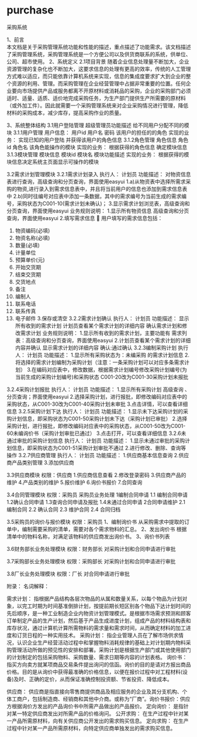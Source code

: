 # purchase
采购系统

1、前言     
本文档是关于采购管理系统功能和性能的描述，重点描述了功能需求。该文档描述了采购管理系统，采购管理系统是一个方便公司以及供货商联系的系统，供单位、公司、超市使用。 
2、系统定义 2.1项目背景 
随着企业信息处理量不断加大，企业资源管理的复杂化也不断加大，这要求信息的处理有更高的效率，传统的人工管理方式难以适应，而只能依靠计算机系统来实现，信息的集成度要求扩大到企业的整个资源的利用、管理。而采购管理在企业经营管理中占据非常重要的位置。任何企业要向市场提供产品或服务都离不开原材料或消耗品的采购，企业的采购部门必须适时、适量、适质、适价地完成采购任务，为生产部门提供生产所需要的原材料（或外加工件）。因此就需要一个采购管理系统来对企业采购情况进行管理，降低材料的采购成本，减少库存，提高采购作业的质量。 

3、系统整体结构
3.1用户登陆管理
超级管理员功能描述
		给不同用户分配不同的模块
	3.1.1用户管理
		用户信息：
			用户id
			用户名
			密码
			该用户的担任的的角色
		实现的业务：
实现已知的用户登陆 并获得该用户的角色信息
3.1.2角色管理
		角色信息
			角色id
			角色名
			该角色能操作的模块
	实现的业务：
根据获得的角色信息 确定模块信息
3.1.3模块管理
	模块信息
		模块id
		模块名
		模块功能描述
	实现的业务：
根据获得的模块信息决定系统主页面显示可操作的模块
		
3.2需求计划管理模块
3.2.1需求计划录入
执行人：
计划员
功能描述：
对物资信息表进行查询，高级查询和分页查询，界面使用easyui
1.a)从物资表中选择所需求采购的物资,进行录入到需求信息表中，并且将当前用户的信息也添加到需求信息表中
2.b)同时往编号对应表中添加一条数据，其中的需求编号为当前生成的需求编号，采购状态为C001-10(需求计划未确认)；
3.显示需求计划浏览表，高级查询和分页查询，界面使用easyui
业务规则说明：
1.显示所有物资信息
 				 高级查询和分页查询，界面使用easyui
2.填写需求信息
	用户填写的需求信息包括：
1)	物资编码(必填)
2)	物资名称(必填)
3)	数量(必填)
4)	计量单位
5)	预算单价(元)
6)	开始交货期
7)	结束交货期
8)	交货地点
9)	备注
10)	编制人
11)	联系电话
12)	联系传真
13)	电子邮件
3.保存或清空
3.2.2需求计划确认
执行人：
计划员
功能描述：
显示所有收到的需求计划
计划员查看某个需求计划的详细内容
确认需求计划和修改需求计划
业务规则说明：
1.显示所有收到的需求计划，主要功能有
需求列表：高级查询和分页查询，界面使用easyui
2.计划员查看某个需求计划的详细内容并确认
显示需求计划的详细内容
确认:通过确认
3.2.3编制采购计划
执行人：
计划员
功能描述：
1.显示所有采购状态为：未编采购 的需求计划信息
2.将选择的需求计划编制为采购计划（注意：一条采购计划可以对应多条需求计划）
3.在编码对应表中，修改数据，根据需求计划编号修改采购计划编号(为当前生成的采购计划编号)和采购状态 C001-20改为C001-30采购计划未报批

3.2.4采购计划报批
执行人：
计划员
功能描述：
1.显示所有采购计划  高级查询 、分页查询；界面使用easyui
2.选择采购计划，进行报批，即修改编码对应表中的采购状态，从C001-30改为C001-40采购计划未审批
3.点击详情，可以查看详细信息
3.2.5采购计划下达
执行人：
计划员
功能描述：
1.显示未下达采购计划的采购计划信息，即采购状态为C001-50采购计划未下达（采购计划已审批）
2.选择采购计划，进行报批，即修改编码对应表中的采购状态，从C001-50改为C001-60未编询价书（采购计划审批已通过）
3.点击打开，可以查看详细信息
3.2.6未通过审批的采购计划信息
执行人：
计划员
功能描述：
1.显示未通过审批的采购计划信息，即采购状态为C001-51采购计划审批不通过
2.进行修改、删除、查询等操作
3.2.7供应商管理
执行人：
计划员
功能描述：
1.供应商基本信息查询
2.供应商产品类别管理
3.添加供应商

3.3供应商模块
权限：供应商
1.供应商信息查看
2.修改登录密码
3.供应商产品的维护
4.产品类别的维护
5.报价维护
6.询价书报价
7.合同查询


3.4合同管理模块
权限：采购员
采购员业务处理
1编制合同申请
1.1 编制合同申请
1.2确认合同申请
1.3查询合同申请及报批
1.4未通过合同申请
2合同申请维护
2.1 编制合同
2.2 确认合同
2.3 维护合同
2.4 合同归档



3.5采购员的询价与报价模块
权限：采购员
1、编制询价书
从采购需求中提取的订单中，编制需要采购的清单，需要对各个需求物料的汇总。
2、发出询价书
根据清单中的物料名称，对满足该物料的供应商发出询价书。
3、询价书列表

3.6财务部长业务处理模块
权限：财务部长
对采购计划和合同申请进行审批

3.7采购部长业务处理模块
权限：采购部长
对采购计划和合同申请进行审批

3.8厂长业务处理模块
权限：厂长
对合同申请进行审批










附录：
名词解释：

需求计划：
指根据产品结构各层次物品的从属和数量关系，以每个物品为计划对象，以完工时期为时间基准倒排计划，按提前期长短区别各个物品下达计划时间的先后顺序，是一种工业制造企业内物资计划管理模式。是根据市场需求预测和顾客订单制定产品的生产计划，然后基于产品生成进度计划，组成产品的材料结构表和库存状况，通过计算机计算所需物料的需求量和需求时间，从而确定材料的加工进度和订货日程的一种实用技术。   采购计划：
指企业管理人员在了解市场供求情况，认识企业生产经营活动过程中和掌握物料消耗规律的基础上对计划期内物料采购管理活动所做的预见性的安排和部署。采购计划是根据生产部门或其他使用部门的计划制定的包括采购物料、采购数量、需求日期等内容的计划表格。
 询价书：
指买方向卖方就某项商品交易条件提出询问的信函。询价的目的是请对方报出商品价格。目的是从询价中获得最准确的价格信息，以便在报价过程中对工程材料(设备)及时、正确的定价，从而保证准确控制投资额、节省投资、降低成本。
        
供应商：
供应商是指直接向零售商提供商品及相应服务的企业及其分支机构、个体工商户，包括制造商、经销商和其他中介商。或称为“厂商”。询价书报价：供应方根据询价方发出的产品询价书中所需产品做出的产品报价。   定向询价：
是指针对某一特定供应商发出对所需产品的价格询问。   公开求购：
在生产过程中针对某一产品所需原材料，向有关供应商公开发出的需求购买信息。   定向求购：
在生产过程中针对某一产品所需原材料，向特定供应商单独发出的需求购买信息。
